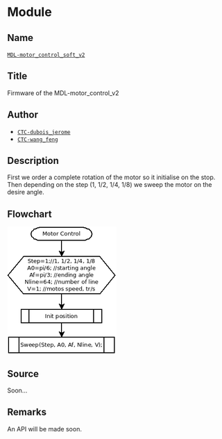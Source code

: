 # Module

## Name
[`MDL-motor_control_soft_v2`]()

## Title
Firmware of the MDL-motor_control_v2

## Author
* [`CTC-dubois_jerome`]()
* [`CTC-wang_feng`]()

## Description
First we order a complete rotation of the motor so it initialise on the stop. Then depending on the step (1, 1/2, 1/4, 1/8) we sweep the motor on the desire angle.

## Flowchart
![](../images/flowchart.png)

## Source
Soon...

## Remarks
An API will be made soon.



